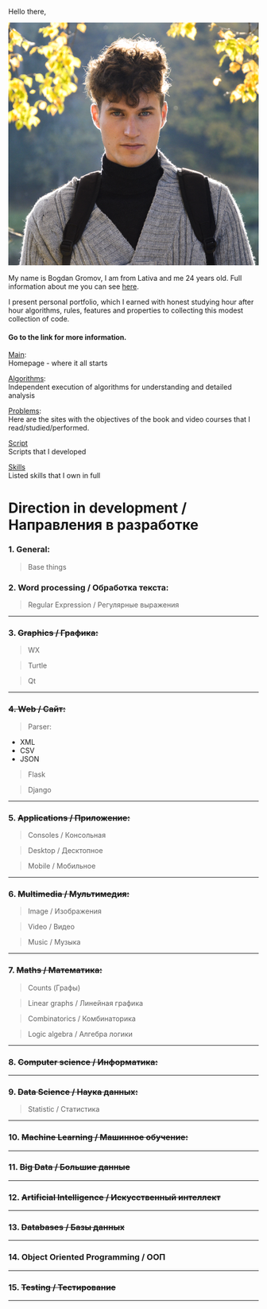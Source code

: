Hello there,

![alt text](https://github.com/dpaniq/dpaniq.github.io/blob/master/images/documents/profile.png "Gromov Bogdan")


My name is Bogdan Gromov,
I am from Lativa and me 24 years old.
Full information about me you can see [here](#).

I present personal portfolio, which I earned with honest studying hour after hour algorithms, rules, features and properties to collecting this modest collection of code.


#### Go to the link for more information.
[Main](https://github.com/dpaniq/Python): <br>
Homepage - where it all starts

[Algorithms](https://github.com/dpaniq/Python/tree/master/Algorithms): <br>
Independent execution of algorithms for understanding and detailed analysis
	
[Problems](https://github.com/dpaniq/Python/tree/master/Problems): <br>
Here are the sites with the objectives of the book and video courses that I read/studied/performed.
	
[Script](https://github.com/dpaniq/Python/tree/master/Script)<br>
Scripts that I developed
	
[Skills](https://github.com/dpaniq/Python/tree/master/Experience%20%26%20Skills)<br>
Listed skills that I own in full




# Direction in development / Направления в разработке

### 1. General:

>Base things

### 2.  Word processing / Обработка текста:

> Regular Expression / Регулярные выражения	
---
### 3. ~~Graphics / Графика:~~

>WX

>Turtle

>Qt

---
### ~~4. Web / Сайт:~~

> Parser:
* XML
* CSV
* JSON

> Flask

> Django
---
### 5. ~~Applications / Приложение:~~

> Consoles / Консольная

> Desktop / Десктопное
	
> Mobile / Мобильное
	
---		
### 6. ~~Multimedia / Мультимедия:~~

> 	Image / Изображения

>	Video / Видео

>	Music / Музыка
---
### 7. ~~Maths / Математика:~~

> Counts (Графы)

> Linear graphs / Линейная графика
	
> Combinatorics / Комбинаторика
	
> Logic algebra / Алгебра логики
	
---
### 8. ~~Computer science / Информатика:~~
---
### 9. ~~Data Science / Наука данных:~~
> Statistic / Статистика
---
### 10. ~~Machine Learning / Машинное обучение:~~
---
### 11. ~~Big Data / Большие данные~~
---
### 12. ~~Artificial Intelligence / Искусственный интеллект~~
---
### 13. ~~Databases / Базы данных~~
---
### 14. Object Oriented Programming / ООП
---
### 15. ~~Testing / Тестирование~~
---
